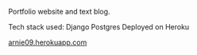 Portfolio website and text blog.

Tech stack used:
Django
Postgres
Deployed on Heroku

[arnie09.herokuapp.com](arnie09.herokuapp.com)